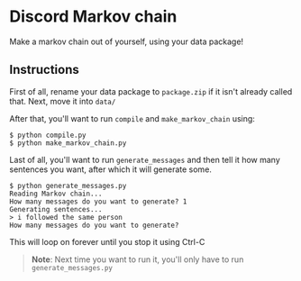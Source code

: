 # Discord Markov chain

Make a markov chain out of yourself, using your data package!

## Instructions

First of all, rename your data package to `package.zip` if it isn't already called that.
Next, move it into `data/`

After that, you'll want to run `compile` and `make_markov_chain` using:

```
$ python compile.py
$ python make_markov_chain.py
```

Last of all, you'll want to run `generate_messages` and then tell it how many sentences you want, after which it will generate some.

```
$ python generate_messages.py
Reading Markov chain...
How many messages do you want to generate? 1
Generating sentences...
> i followed the same person
How many messages do you want to generate? 
```

This will loop on forever until you stop it using Ctrl-C

> **Note**: Next time you want to run it, you'll only have to run `generate_messages.py`
